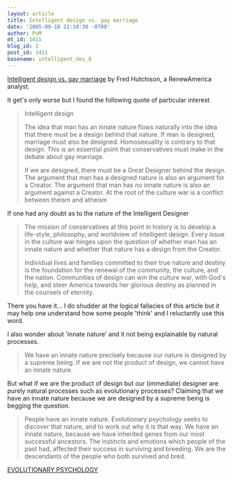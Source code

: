 ```yaml
---
layout: article
title: Intelligent design vs. gay marriage
date: '2005-09-18 21:10:30 -0700'
author: PvM
mt_id: 1411
blog_id: 2
post_id: 1411
basename: intelligent_des_8
---
```

[Intelligent design vs. gay marriage](http://www.renewamerica.us/analyses/050915hutchison.htm) by Fred Hutchison, a RenewAmerica analyst.

It get's only worse but I found the following quote of particular interest

> Intelligent design
> 
> The idea that man has an innate nature flows naturally into the idea that there must be a design behind that nature. If man is designed, marriage must also be designed. Homosexuality is contrary to that design. This is an essential point that conservatives must make in the debate about gay marriage.
> 
> If we are designed, there must be a Great Designer behind the design. The argument that man has a designed nature is also an argument for a Creator. The argument that man has no innate nature is also an argument against a Creator. At the root of the culture war is a conflict between theism and atheism

If one had any doubt as to the nature of the Intelligent Designer

> The mission of conservatives at this point in history is to develop a life-style, philosophy, and worldview of intelligent design. Every issue in the culture war hinges upon the question of whether man has an innate nature and whether that nature has a design from the Creator.
> 
> Individual lives and families committed to their true nature and destiny is the foundation for the renewal of the community, the culture, and the nation. Communities of design can win the culture war, with God's help, and steer America towards her glorious destiny as planned in the counsels of eternity.

There you have it... I do shudder at the logical fallacies of this article but it may help one understand how some people 'think' and I reluctantly use this word.

I also wonder about 'innate nature' and it not being explainable by natural processes. 

> We have an innate nature precisely because our nature is designed by a supreme being. If we are not the product of design, we cannot have an innate nature.

But what if we are the product of design but our (immediate) designer are purely natural processes such as evolutionary processes? Claiming that we have an innate nature because we are designed by a supreme being is begging the question.

> People have an innate nature. Evolutionary psychology seeks to discover that nature, and to work out why it is that way. We have an innate nature, because we have inherited genes from our most successful ancestors. The instincts and emotions which people of the past had, affected their success in surviving and breeding. We are the descendants of the people who both survived and bred.

[EVOLUTIONARY PSYCHOLOGY](http://www.staff.ncl.ac.uk/nikolas.lloyd/evolve/evolpsyc.html)
